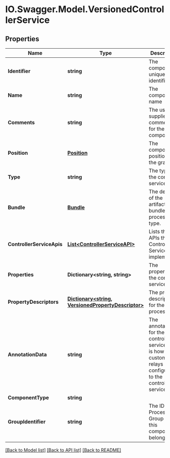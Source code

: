 # IO.Swagger.Model.VersionedControllerService
## Properties

Name | Type | Description | Notes
------------ | ------------- | ------------- | -------------
**Identifier** | **string** | The component&#39;s unique identifier | [optional] 
**Name** | **string** | The component&#39;s name | [optional] 
**Comments** | **string** | The user-supplied comments for the component | [optional] 
**Position** | [**Position**](Position.md) | The component&#39;s position on the graph | [optional] 
**Type** | **string** | The type of the controller service. | [optional] 
**Bundle** | [**Bundle**](Bundle.md) | The details of the artifact that bundled this processor type. | [optional] 
**ControllerServiceApis** | [**List&lt;ControllerServiceAPI&gt;**](ControllerServiceAPI.md) | Lists the APIs this Controller Service implements. | [optional] 
**Properties** | **Dictionary&lt;string, string&gt;** | The properties of the controller service. | [optional] 
**PropertyDescriptors** | [**Dictionary&lt;string, VersionedPropertyDescriptor&gt;**](VersionedPropertyDescriptor.md) | The property descriptors for the processor. | [optional] 
**AnnotationData** | **string** | The annotation for the controller service. This is how the custom UI relays configuration to the controller service. | [optional] 
**ComponentType** | **string** |  | [optional] 
**GroupIdentifier** | **string** | The ID of the Process Group that this component belongs to | [optional] 

[[Back to Model list]](../README.md#documentation-for-models) [[Back to API list]](../README.md#documentation-for-api-endpoints) [[Back to README]](../README.md)

